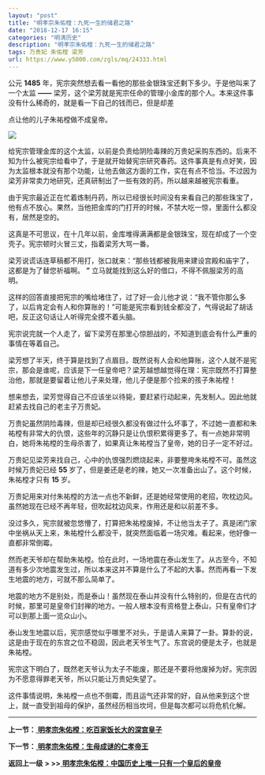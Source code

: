 ```yaml
---
layout: "post"
title: "明孝宗朱佑樘：九死一生的储君之路"
date: "2018-12-17 16:15"
categories: "明清历史"
description: "明孝宗朱佑樘：九死一生的储君之路"
tags: 万贵妃 朱佑樘 梁芳
url: https://www.y5000.com/zgls/mq/24333.html
---
```






公元 **1485** 年，宪宗突然想去看一看他的那些金银珠宝还剩下多少。于是他叫来了一个太监 **——**
梁芳，这个梁芳就是宪宗任命的管理小金库的那个人。本来这件事没有什么稀奇的，就是看一下自己的钱而已，但是却差

点让他的儿子朱祐樘做不成皇帝。

![](https://img.y5000.com/uploads/allimg/170726/12-1FH61349432G.jpg)

给宪宗管理金库的这个太监，以前是负责给阴险毒辣的万贵妃采购东西的。后来不知为什么被宪宗给看中了，于是就开始替宪宗研究春药。这件事真是有点好笑，因为太监根本就没有那个功能，让他去做这方面的工作，实在有点不恰当。不过因为梁芳非常卖力地研究，还真研制出了一些有效的药，所以越来越被宪宗看重。

由于宪宗最近正在忙着炼制丹药，所以已经很长时间没有来看自己的那些珠宝了，他有点不放心。果然，当他把金库的门打开的时候，不禁大吃一惊，里面什么都没有，居然是空的。

这真是不可思议，在十几年以前，金库堆得满满都是金银珠宝，现在却成了一个空壳子。宪宗顿时火冒三丈，指着梁芳大骂一番。

梁芳说谎话连草稿都不用打，张口就来：“那些钱都被我用来建设宫殿和庙宇了，这都是为了替您祈福啊。 **”** 立马就能找到这么好的借口，不得不佩服梁芳的高明。

这样的回答直接把宪宗的嘴给堵住了，过了好一会儿他才说：“我不管你那么多了，以后肯定会有人和你算账的！”可能是宪宗看到钱全都没了，气得说起了胡话吧，反正这句话让人听得完全摸不着头脑。

宪宗说完就一个人走了，留下梁芳在那里心惊胆战的，不知道到底会有什么严重的事情在等着自己。

梁芳想了半天，终于算是找到了点眉目。既然说有人会和他算账，这个人就不是宪宗，那会是谁呢，应该是下一任皇帝吧？梁芳越想越觉得在理：宪宗既然不打算整治他，那就是要留着让他儿子来处理，他儿子便是那个捡来的孩子朱祐樘！

想来想去，梁芳觉得自己不应该坐以待毙，要赶紧行动起来，先发制人。因此他就赶紧去找自己的老主子万贵妃。

万贵妃虽然阴险毒辣，但是却已经很久都没有做过什么坏事了，不过她一直都和朱祐樘有非常大的仇恨，这些年的沉静只是让仇恨积累得更多了。有一点她非常明白，她将朱祐樘的生母杀害了，如果真让朱祐樘当了皇帝，她的日子一定不好过。

万贵妃见梁芳来找自己，心中的仇恨强烈燃烧起来，非要整垮朱祐樘不可。虽然这时候万贵妃已经 **55**
岁了，但是姜还是老的辣，她又一次准备出山了。这个时候，朱祐樘才只有 **15** 岁。

万贵妃用来对付朱祐樘的方法一点也不新鲜，还是她经常使用的老招，吹枕边风。虽然她现在已经不再年轻，但吹起枕边风来，作用还是和以前差不多。

没过多久，宪宗就被忽悠懵了，打算把朱祐樘废掉，不让他当太子了。真是闭门家中坐祸从天上来，朱祐樘什么都没干，就突然面临着一场灾难。看起来，他好像一直都非常倒霉。

然而老天爷却在帮助朱祐樘。恰在此时，一场地震在泰山发生了。从古至今，不知道有多少次地震发生过，所以本来这并不算是什么了不起的大事。然而再看一下发生地震的地方，可就不那么简单了。

地震的地方不是别处，而是泰山！虽然现在泰山并没有什么特别的，但是在古代的时候，那里可是皇帝们封禅的地方。一般人根本没有资格登上泰山，只有皇帝们才可以到那上面一览众山小。

泰山发生地震以后，宪宗感觉似乎哪里不对头，于是请人来算了一卦。算卦的说，这是由于现在的东宫之位不稳固，因此老天爷生气了。东宫说的便是太子，也就是朱祐樘。

宪宗这下明白了，既然老天爷认为太子不能废，那还是不要将他废掉为好。宪宗因为不愿意得罪老天爷，所以只能让万贵妃失望了。

这件事情说明，朱祐樘一点也不倒霉，而且运气还非常的好，自从他来到这个世上，就一直受到祖母的保护，虽然经历相当坎坷，但是每次都可以将危机化解。

* * *

**上一节：**[ **明孝宗朱佑樘：吃百家饭长大的深宫皇子**](https://www.y5000.com/zgls/mq/24332.html)

**下一节：**[ **明孝宗朱佑樘：生母成谜的仁孝帝王**](https://www.y5000.com/zgls/mq/24334.html)

**返回上一级** **> >>**[
**明孝宗朱佑樘：中国历史上唯一只有一个皇后的皇帝**](https://www.y5000.com/zgls/mq/24330.html)
